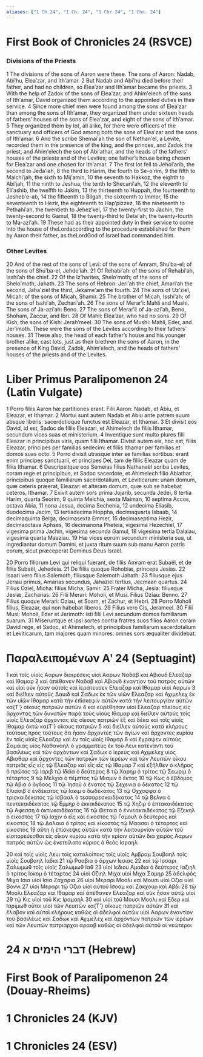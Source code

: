```yaml
---
aliases: ["1 Ch 24", "1 Ch. 24", "1 Chr 24", "1 Chr. 24"]
---
```



# First Book of Chronicles 24 (RSVCE)

### Divisions of the Priests
1 The divisions of the sons of Aaron were these. The sons of Aaron: Nadab, Abiʹhu, Eleaʹzar, and Ithʹamar.
2 But Nadab and Abiʹhu died before their father, and had no children, so Eleaʹzar and Ithʹamar became the priests.
3 With the help of Zadok of the sons of Eleaʹzar, and Ahimʹelech of the sons of Ithʹamar, David organized them according to the appointed duties in their service.
4 Since more chief men were found among the sons of Eleaʹzar than among the sons of Ithʹamar, they organized them under sixteen heads of fathers’ houses of the sons of Eleaʹzar, and eight of the sons of Ithʹamar.
5 They organized them by lot, all alike, for there were officers of the sanctuary and officers of God among both the sons of Eleaʹzar and the sons of Ithʹamar.
6 And the scribe Shemaiʹah the son of Nethanʹel, a Levite, recorded them in the presence of the king, and the princes, and Zadok the priest, and Ahimʹelech the son of Abiʹathar, and the heads of the fathers’ houses of the priests and of the Levites; one father’s house being chosen for Eleaʹzar and one chosen for Ithʹamar.
7 The first lot fell to Jehoiʹarib, the second to Jedaʹiah,
8 the third to Harim, the fourth to Se-oʹrim,
9 the fifth to Malchiʹjah, the sixth to Mijʹamin,
10 the seventh to Hakkoz, the eighth to Abiʹjah,
11 the ninth to Jeshua, the tenth to Shecaniʹah,
12 the eleventh to Eliʹashib, the twelfth to Jakim,
13 the thirteenth to Huppah, the fourteenth to Jeshebʹe-ab,
14 the fifteenth to Bilgah, the sixteenth to Immer,
15 the seventeenth to Hezir, the eighteenth to Hapʹpizzez,
16 the nineteenth to Pethahiʹah, the twentieth to Jehezʹkel,
17 the twenty-first to Jachin, the twenty-second to Gamul,
18 the twenty-third to Delaiʹah, the twenty-fourth to Ma-aziʹah.
19 These had as their appointed duty in their service to come into the house of theLordaccording to the procedure established for them by Aaron their father, as theLordGod of Israel had commanded him.
### Other Levites
20 And of the rest of the sons of Levi: of the sons of Amram, Shuʹba-el; of the sons of Shuʹba-el, Jehdeʹiah.
21 Of Rehabiʹah: of the sons of Rehabiʹah, Isshiʹah the chief.
22 Of the Izʹharites, Sheloʹmoth; of the sons of Sheloʹmoth, Jahath.
23 The sons of Hebron: Jeriʹah the chief, Amariʹah the second, Jahaʹziel the third, Jekameʹam the fourth.
24 The sons of Uzʹziel, Micah; of the sons of Micah, Shamir.
25 The brother of Micah, Isshiʹah; of the sons of Isshiʹah, Zechariʹah.
26 The sons of Merarʹi: Mahli and Mushi. The sons of Ja-aziʹah: Beno.
27 The sons of Merarʹi: of Ja-aziʹah, Beno, Shoham, Zaccur, and Ibri.
28 Of Mahli: Eleaʹzar, who had no sons.
29 Of Kish, the sons of Kish: Jerahʹmeel.
30 The sons of Mushi: Mahli, Eder, and Jerʹimoth. These were the sons of the Levites according to their fathers’ houses.
31 These also, the head of each father’s house and his younger brother alike, cast lots, just as their brethren the sons of Aaron, in the presence of King David, Zadok, Ahimʹelech, and the heads of fathers’ houses of the priests and of the Levites.


# Liber Primus Paralipomenon 24 (Latin Vulgate)

1 Porro filiis Aaron hæ partitiones erant. Filii Aaron: Nadab, et Abiu, et Eleazar, et Ithamar.
2 Mortui sunt autem Nadab et Abiu ante patrem suum absque liberis: sacerdotioque functus est Eleazar, et Ithamar.
3 Et divisit eos David, id est, Sadoc de filiis Eleazari, et Ahimelech de filiis Ithamar, secundum vices suas et ministerium.
4 Inventique sunt multo plures filii Eleazar in principibus viris, quam filii Ithamar. Divisit autem eis, hoc est, filiis Eleazar, principes per familias sedecim: et filiis Ithamar per familias et domos suas octo.
5 Porro divisit utrasque inter se familias sortibus: erant enim principes sanctuarii, et principes Dei, tam de filiis Eleazar quam de filiis Ithamar.
6 Descripsitque eos Semeias filius Nathanaël scriba Levites, coram rege et principibus, et Sadoc sacerdote, et Ahimelech filio Abiathar, principibus quoque familiarum sacerdotalium, et Leviticarum: unam domum, quæ ceteris præerat, Eleazar: et alteram domum, quæ sub se habebat ceteros, Ithamar.
7 Exivit autem sors prima Jojarib, secunda Jedei,
8 tertia Harim, quarta Seorim,
9 quinta Melchia, sexta Maiman,
10 septima Accos, octava Abia,
11 nona Jesua, decima Sechenia,
12 undecima Eliasib, duodecima Jacim,
13 tertiadecima Hoppha, decimaquarta Isbaab,
14 decimaquinta Belga, decimasexta Emmer,
15 decimaseptima Hezir, decimaoctava Aphses,
16 decimanona Pheteia, vigesima Hezechiel,
17 vigesima prima Jachin, vigesima secunda Gamul,
18 vigesima tertia Dalaiau, vigesima quarta Maaziau.
19 Hæ vices eorum secundum ministeria sua, ut ingrediantur domum Domini, et juxta ritum suum sub manu Aaron patris eorum, sicut præceperat Dominus Deus Israël.

20 Porro filiorum Levi qui reliqui fuerant, de filiis Amram erat Subaël, et de filiis Subaël, Jehedeia.
21 De filiis quoque Rohobiæ, princeps Jesias.
22 Isaari vero filius Salemoth, filiusque Salemoth Jahath:
23 filiusque ejus Jeriau primus, Amarias secundus, Jahaziel tertius, Jecmaan quartus.
24 Filius Oziel, Micha: filius Micha, Samir.
25 Frater Micha, Jesia: filiusque Jesiæ, Zacharias.
26 Filii Merari: Moholi, et Musi. Filius Oziau: Benno.
27 Filius quoque Merari: Oziau, et Soam, et Zachur, et Hebri.
28 Porro Moholi filius, Eleazar, qui non habebat liberos.
29 Filius vero Cis, Jerameel.
30 Filii Musi: Moholi, Eder et Jerimoth: isti filii Levi secundum domos familiarum suarum.
31 Miseruntque et ipsi sortes contra fratres suos filios Aaron coram David rege, et Sadoc, et Ahimelech, et principibus familiarum sacerdotalium et Leviticarum, tam majores quam minores: omnes sors æqualiter dividebat.


# Παραλειπομένων Αʹ 24 (Septuagint)

1 καὶ τοῖς υἱοῖς Ααρων διαιρέσεις υἱοὶ Ααρων Ναδαβ καὶ Αβιουδ Ελεαζαρ καὶ Ιθαμαρ
2 καὶ ἀπέθανεν Ναδαβ καὶ Αβιουδ ἐναντίον τοῦ πατρὸς αὐτῶν καὶ υἱοὶ οὐκ ἦσαν αὐτοῖς καὶ ἱεράτευσεν Ελεαζαρ καὶ Ιθαμαρ υἱοὶ Ααρων
3 καὶ διεῖλεν αὐτοὺς Δαυιδ καὶ Σαδωκ ἐκ τῶν υἱῶν Ελεαζαρ καὶ Αχιμελεχ ἐκ τῶν υἱῶν Ιθαμαρ κατὰ τὴν ἐπίσκεψιν αὐτῶν κατὰ τὴν λειτουργίαν αὐτῶν κα{T'} οἴκους πατριῶν αὐτῶν
4 καὶ εὑρέθησαν υἱοὶ Ελεαζαρ πλείους εἰς ἄρχοντας τῶν δυνατῶν παρὰ τοὺς υἱοὺς Ιθαμαρ καὶ διεῖλεν αὐτούς τοῖς υἱοῖς Ελεαζαρ ἄρχοντας εἰς οἴκους πατριῶν ἓξ καὶ δέκα καὶ τοῖς υἱοῖς Ιθαμαρ ὀκτὼ κα{T'} οἴκους πατριῶν
5 καὶ διεῖλεν αὐτοὺς κατὰ κλήρους τούτους πρὸς τούτους ὅτι ἦσαν ἄρχοντες τῶν ἁγίων καὶ ἄρχοντες κυρίου ἐν τοῖς υἱοῖς Ελεαζαρ καὶ ἐν τοῖς υἱοῖς Ιθαμαρ
6 καὶ ἔγραψεν αὐτοὺς Σαμαιας υἱὸς Ναθαναηλ ὁ γραμματεὺς ἐκ τοῦ Λευι κατέναντι τοῦ βασιλέως καὶ τῶν ἀρχόντων καὶ Σαδωκ ὁ ἱερεὺς καὶ Αχιμελεχ υἱὸς Αβιαθαρ καὶ ἄρχοντες τῶν πατριῶν τῶν ἱερέων καὶ τῶν Λευιτῶν οἴκου πατριᾶς εἷς εἷς τῷ Ελεαζαρ καὶ εἷς εἷς τῷ Ιθαμαρ
7 καὶ ἐξῆλθεν ὁ κλῆρος ὁ πρῶτος τῷ Ιαριβ τῷ Ιδεϊα ὁ δεύτερος
8 τῷ Χαρημ ὁ τρίτος τῷ Σεωριμ ὁ τέταρτος
9 τῷ Μελχια ὁ πέμπτος τῷ Μιαμιν ὁ ἕκτος
10 τῷ Κως ὁ ἕβδομος τῷ Αβια ὁ ὄγδοος
11 τῷ Ἰησοῦ ὁ ἔνατος τῷ Σεχενια ὁ δέκατος
12 τῷ Ελιασιβ ὁ ἑνδέκατος τῷ Ιακιμ ὁ δωδέκατος
13 τῷ Οχχοφφα ὁ τρισκαιδέκατος τῷ Ισβααλ ὁ τεσσαρεσκαιδέκατος
14 τῷ Βελγα ὁ πεντεκαιδέκατος τῷ Εμμηρ ὁ ἑκκαιδέκατος
15 τῷ Χηζιρ ὁ ἑπτακαιδέκατος τῷ Αφεσση ὁ ὀκτωκαιδέκατος
16 τῷ Φεταια ὁ ἐννεακαιδέκατος τῷ Εζεκηλ ὁ εἰκοστός
17 τῷ Ιαχιν ὁ εἷς καὶ εἰκοστός τῷ Γαμουλ ὁ δεύτερος καὶ εἰκοστός
18 τῷ Δαλαια ὁ τρίτος καὶ εἰκοστός τῷ Μαασαι ὁ τέταρτος καὶ εἰκοστός
19 αὕτη ἡ ἐπίσκεψις αὐτῶν κατὰ τὴν λειτουργίαν αὐτῶν τοῦ εἰσπορεύεσθαι εἰς οἶκον κυρίου κατὰ τὴν κρίσιν αὐτῶν διὰ χειρὸς Ααρων πατρὸς αὐτῶν ὡς ἐνετείλατο κύριος ὁ θεὸς Ισραηλ

20 καὶ τοῖς υἱοῖς Λευι τοῖς καταλοίποις τοῖς υἱοῖς Αμβραμ Σουβαηλ τοῖς υἱοῖς Σουβαηλ Ιαδια
21 τῷ Ρααβια ὁ ἄρχων Ιεσιας
22 καὶ τῷ Ισσαρι Σαλωμωθ τοῖς υἱοῖς Σαλωμωθ Ιαθ
23 υἱοὶ Ιεδιου Αμαδια ὁ δεύτερος Ιαζιηλ ὁ τρίτος Ιοκομ ὁ τέταρτος
24 υἱοὶ Οζιηλ Μιχα υἱοὶ Μιχα Σαμηρ
25 ἀδελφὸς Μιχα Ισια υἱοὶ Ισια Ζαχαρια
26 υἱοὶ Μεραρι Μοολι καὶ Μουσι υἱοὶ Οζια υἱοὶ Βοννι
27 υἱοὶ Μεραρι τῷ Οζια υἱοὶ αὐτοῦ Ισοαμ καὶ Ζακχουρ καὶ Αβδι
28 τῷ Μοολι Ελεαζαρ καὶ Ιθαμαρ καὶ ἀπέθανεν Ελεαζαρ καὶ οὐκ ἦσαν αὐτῷ υἱοί
29 τῷ Κις υἱοὶ τοῦ Κις Ιραμαηλ
30 καὶ υἱοὶ τοῦ Μουσι Μοολι καὶ Εδερ καὶ Ιαριμωθ οὗτοι υἱοὶ τῶν Λευιτῶν κα{T'} οἴκους πατριῶν αὐτῶν
31 καὶ ἔλαβον καὶ αὐτοὶ κλήρους καθὼς οἱ ἀδελφοὶ αὐτῶν υἱοὶ Ααρων ἐναντίον τοῦ βασιλέως καὶ Σαδωκ καὶ Αχιμελεχ καὶ ἀρχόντων πατριῶν τῶν ἱερέων καὶ τῶν Λευιτῶν πατριάρχαι αρααβ καθὼς οἱ ἀδελφοὶ αὐτοῦ οἱ νεώτεροι


# 24 דברי הימים א (Hebrew)


# First Book of Paralipomenon 24 (Douay-Rheims)


# 1 Chronicles 24 (KJV)


# 1 Chronicles 24 (ESV)

